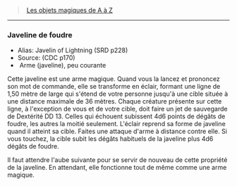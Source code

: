 ﻿> [Les objets magiques de A à Z](hd_magicitems_az_les_objets_magiques_de_a_a_z.md)

---

### Javeline de foudre

- Alias: Javelin of Lightning (SRD p228)
- Source: (CDC p170)
-  Arme (javeline), peu courante

Cette javeline est une arme magique. Quand vous la lancez et prononcez son mot de commande, elle se transforme en éclair, formant une ligne de 1,50 mètre de large qui s'étend de votre personne jusqu'à une cible située à une distance maximale de 36 mètres. Chaque créature présente sur cette ligne, à l'exception de vous et de votre cible, doit faire un jet de sauvegarde de Dextérité DD 13. Celles qui échouent subissent 4d6 points de dégâts de foudre, les autres la moitié seulement. L'éclair reprend sa forme de javeline quand il atteint sa cible. Faites une attaque d'arme à distance contre elle. Si vous touchez, la cible subit les dégâts habituels de la javeline plus 4d6 dégâts de foudre.

Il faut attendre l'aube suivante pour se servir de nouveau de cette propriété de la javeline. En attendant, elle fonctionne tout de même comme une arme magique.

